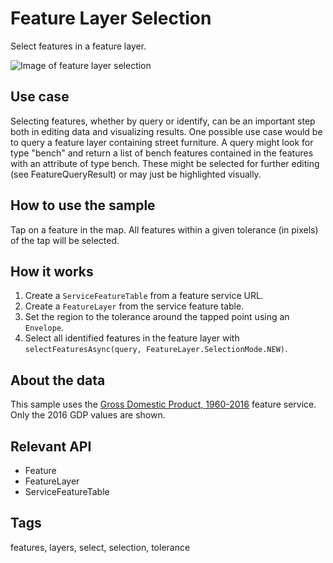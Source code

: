 # Feature Layer Selection

Select features in a feature layer.

![Image of feature layer selection](feature-layer-selection.png)

## Use case

Selecting features, whether by query or identify, can be an important step both in editing data and visualizing results. One possible use case would be to query a feature layer containing street furniture. A query might look for type "bench" and return a list of bench features contained in the features with an attribute of type bench. These might be selected for further editing (see FeatureQueryResult) or may just be highlighted visually.

## How to use the sample

Tap on a feature in the map. All features within a given tolerance (in pixels) of the tap will be selected.

## How it works

1. Create a `ServiceFeatureTable` from a feature service URL.
2. Create a `FeatureLayer` from the service feature table.
3. Set the region to the tolerance around the tapped point using an `Envelope`.
4. Select all identified features in the feature layer with `selectFeaturesAsync(query, FeatureLayer.SelectionMode.NEW)`.

## About the data

This sample uses the [Gross Domestic Product, 1960-2016](https://www.arcgis.com/home/item.html?id=0c4b6b70a56b40b08c5b0420c570a6ac) feature service. Only the 2016 GDP values are shown.

## Relevant API

* Feature
* FeatureLayer
* ServiceFeatureTable

## Tags

features, layers, select, selection, tolerance
